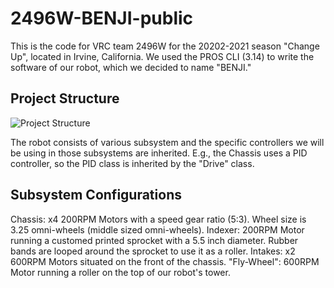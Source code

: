 # 2496W-BENJI-public
This is the code for VRC team 2496W for the 20202-2021 season "Change Up", located in Irvine, California. We used the PROS CLI (3.14) to write the software of our robot, which we decided to name "BENJI." 

## Project Structure 
![Project Structure](https://user-images.githubusercontent.com/48425033/110836687-318bab00-8255-11eb-9881-602fbfbb963e.PNG)

The robot consists of various subsystem and the specific controllers we will be using in those subsystems are inherited. E.g., the Chassis uses a PID controller, so the PID class is inherited by the "Drive" class. 

## Subsystem Configurations

Chassis: x4 200RPM Motors with a speed gear ratio (5:3). Wheel size is 3.25 omni-wheels (middle sized omni-wheels). 
Indexer: 200RPM Motor running a customed printed sprocket with a 5.5 inch diameter. Rubber bands are looped around the sprocket to use it as a roller. 
Intakes: x2 600RPM Motors situated on the front of the chassis. 
"Fly-Wheel": 600RPM Motor running a roller on the top of our robot's tower. 



